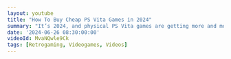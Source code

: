 ```yaml
---
layout: youtube
title: "How To Buy Cheap PS Vita Games in 2024"
summary: "It’s 2024, and physical PS Vita games are getting more and more expensive. And although the digital store is still open, games rarely go on sale. BUT, you can still pick up bargains by seeking out discounted \"cross buy\" titles. Enjoy!"
date: '2024-06-26 08:30:00:00'
videoId: MvaNQwle9Ck
tags: [Retrogaming, Videogames, Videos]
---
```


